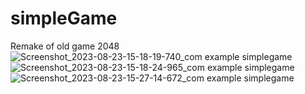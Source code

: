 # simpleGame
Remake of old game 2048
![Screenshot_2023-08-23-15-18-19-740_com example simplegame](https://github.com/RomanKorobov/simpleGame/assets/102857883/39683245-7aef-4245-956e-9754e7790da6)
![Screenshot_2023-08-23-15-18-24-965_com example simplegame](https://github.com/RomanKorobov/simpleGame/assets/102857883/6bcd00ed-a681-4e22-a400-1566bb24d143)
![Screenshot_2023-08-23-15-27-14-672_com example simplegame](https://github.com/RomanKorobov/simpleGame/assets/102857883/7f786ba9-8475-4e6b-80d8-c826d683286b)
